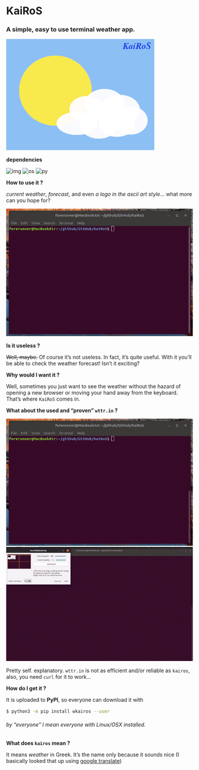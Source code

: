 # KaiRoS

### A simple, easy to use terminal weather app.

![image](./.hidden/image.png)

**dependencies**

 ![img](https://img.shields.io/badge/license-MIT-green.svg) ![os](https://img.shields.io/badge/platform-linux%20%7C%20osx-blue.svg) ![py](https://img.shields.io/badge/python-%3E=_3.6-red.svg)

**How to use it ?**

_current weather_, _forecast_, and even _a logo in the ascii art style_… what more can you hope for?

![demo](./.hidden/demo.gif)



**Is it useless ?**

~~Well, maybe.~~ Of course it’s not useless. In fact, it’s quite useful. With it you’ll be able to check the weather forecast! Isn’t it exciting?



**Why would I want it ?**

Well, sometimes you just want to see the weather without the hazard of opening a new browser or moving your hand away from the keyboard. That’s where `KaiRoS` comes in.



**What about the used and “proven” `wttr.in` ?**

![fail1](./.hidden/failure1.gif) ![fail2](./.hidden/failure2.gif)

Pretty self. explanatory. `wttr.in` is not as efficient and/or reliable as `kairos`, also, you need `curl` for it to work… 



**How do I get it ?**

It is uploaded to **PyPI**, so everyone can download it with 

```bash
$ python3 -m pip install wkairos --user
```

###### by “everyone” I mean everyone with Linux/OSX installed.



**What does `kairos` mean ?**

It means _weather_ in Greek. It’s the name only because it sounds nice (I basically looked that up using [google translate](https://translate.google.com))